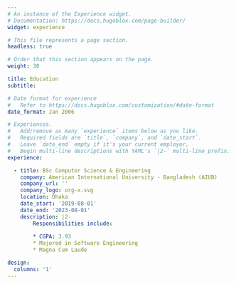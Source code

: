 ```yaml
---
# An instance of the Experience widget.
# Documentation: https://docs.hugoblox.com/page-builder/
widget: experience

# This file represents a page section.
headless: true

# Order that this section appears on the page.
weight: 30

title: Education
subtitle:

# Date format for experience
#   Refer to https://docs.hugoblox.com/customization/#date-format
date_format: Jan 2006

# Experiences.
#   Add/remove as many `experience` items below as you like.
#   Required fields are `title`, `company`, and `date_start`.
#   Leave `date_end` empty if it's your current employer.
#   Begin multi-line descriptions with YAML's `|2-` multi-line prefix.
experience:

  - title: BSc Computer Science & Engineering
    company: American International University - Bangladesh (AIUB)
    company_url: ''
    company_logo: org-x.svg
    location: Dhaka
    date_start: '2019-08-01'
    date_end: '2023-08-01'
    description: |2-
        Responsibilities include:
        
        * CGPA: 3.93
        * Majored in Software Engineering
        * Magna Cum Laude

design:
  columns: '1'
---
```

